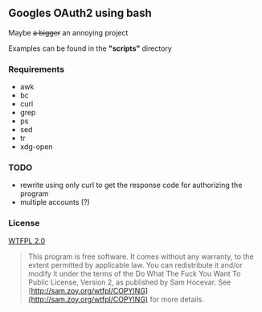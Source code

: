 ## Googles OAuth2 using bash ##

Maybe <del>a bigger</del> an annoying project

Examples can be found in the <b>"scripts"</b> directory

### Requirements ###

* awk
* bc
* curl
* grep
* ps
* sed
* tr
* xdg-open

### TODO ###

* rewrite using only curl to get the response code for authorizing the program
* multiple accounts (?)

### License ###

[WTFPL 2.0](http://sam.zoy.org/wtfpl/)

> This program is free software. It comes without any warranty, to
> the extent permitted by applicable law. You can redistribute it
> and/or modify it under the terms of the Do What The Fuck You Want
> To Public License, Version 2, as published by Sam Hocevar. See
> [http://sam.zoy.org/wtfpl/COPYING](http://sam.zoy.org/wtfpl/COPYING) for more details.
